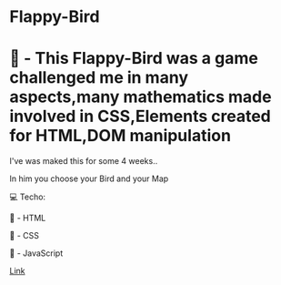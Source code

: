 # Flappy-Bird

<h1> 🐤 - This Flappy-Bird was a game challenged me in many aspects,many mathematics made involved in CSS,Elements created for HTML,DOM manipulation </h1>

I've was maked this for some 4 weeks..

In him you choose your Bird and your Map

💻 Techo:

🔶 - HTML

🔷 - CSS

💛 - JavaScript

<a href="https://leanluizz.github.io/Flappy-Bird/" />Link
